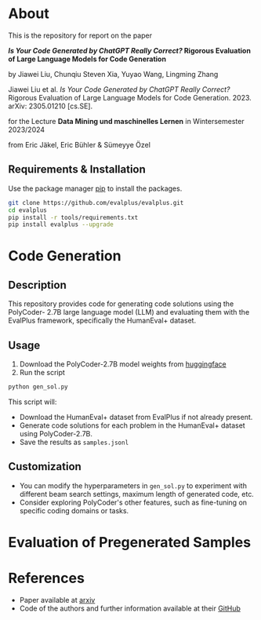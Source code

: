 # About

This is the repository for report on the paper

***Is Your Code Generated by ChatGPT Really Correct?* Rigorous Evaluation of Large Language Models for Code Generation**

by Jiawei Liu, Chunqiu Steven Xia, Yuyao Wang, Lingming Zhang

Jiawei Liu et al. *Is Your Code Generated by ChatGPT Really Correct?* Rigorous Evaluation
of Large Language Models for Code Generation. 2023. arXiv: 2305.01210 [cs.SE].

for the Lecture **Data Mining und maschinelles Lernen** in Wintersemester 2023/2024

from Eric Jäkel, Eric Bühler & Sümeyye Özel


## Requirements & Installation

Use the package manager [pip](https://pip.pypa.io/en/stable/) to install the packages.

```bash
git clone https://github.com/evalplus/evalplus.git
cd evalplus
pip install -r tools/requirements.txt
pip install evalplus --upgrade
```

# Code Generation
## Description
This repository provides code for generating code solutions using the PolyCoder-
2.7B large language model (LLM) and evaluating them with the EvalPlus
framework, specifically the HumanEval+ dataset.

## Usage
1. Download the PolyCoder-2.7B model weights from [huggingface](
https://huggingface.co/NinedayWang/PolyCoder-2.7B)
2. Run the script
```bash
python gen_sol.py
```

This script will:
* Download the HumanEval+ dataset from EvalPlus if not already present.
* Generate code solutions for each problem in the HumanEval+ dataset using
PolyCoder-2.7B.
* Save the results as `samples.jsonl`
## Customization
* You can modify the hyperparameters in `gen_sol.py` to experiment with different
beam search settings, maximum length of generated code, etc.
* Consider exploring PolyCoder's other features, such as fine-tuning on specific
coding domains or tasks.

# Evaluation of Pregenerated Samples


# References
* Paper available at [arxiv](https://arxiv.org/abs/2305.01210)
* Code of the authors and further information available at their [GitHub](https://github.com/evalplus/evalplus)
